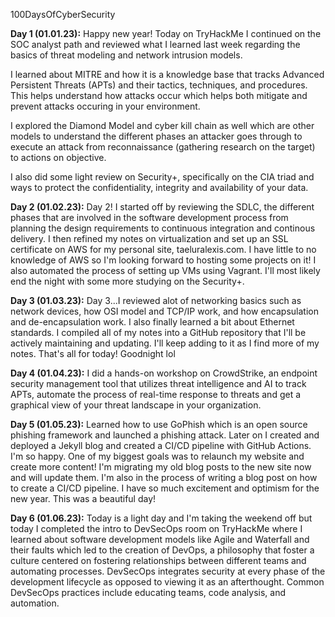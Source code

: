 100DaysOfCyberSecurity

**Day 1 (01.01.23):** Happy new year! Today on TryHackMe I continued on the SOC analyst path and reviewed what I learned last week regarding the basics of threat modeling and network intrusion models.

I learned about MITRE and how it is a knowledge base that tracks Advanced Persistent Threats (APTs) and their tactics, techniques, and procedures. This helps understand how attacks occur which helps both mitigate and prevent attacks occuring in your environment.

I explored the Diamond Model and cyber kill chain as well which are other models to understand the different phases an attacker goes through to execute an attack from reconnaissance (gathering research on the target) to actions on objective.

I also did some light review on Security+, specifically on the CIA triad and ways to protect the confidentiality, integrity and availability of your data.

**Day 2 (01.02.23):** Day 2! I started off by reviewing the SDLC, the different phases that are involved in the software development process from planning the design requirements to continuous integration and continous delivery. I then refined my notes on virtualization and set up an SSL certificate on AWS for my personal site, taeluralexis.com. I have little to no knowledge of AWS so I'm looking forward to hosting some projects on it! I also automated the process of setting up VMs using Vagrant. I'll most likely end the night with some more studying on the Security+.

**Day 3 (01.03.23):** Day 3...I reviewed alot of networking basics such as network devices, how OSI model and TCP/IP work, and how encapsulation and de-encapsulation work. I also finally learned a bit about Ethernet standards. I compiled all of my notes into a GitHub repository that I'll be actively maintaining and updating. I'll keep adding to it as I find more of my notes. That's all for today! Goodnight lol

**Day 4 (01.04.23):** I did a hands-on workshop on CrowdStrike, an endpoint security management tool that utilizes threat intelligence and AI to track APTs, automate the process of real-time response to threats and get a graphical view of your threat landscape in your organization.

**Day 5 (01.05.23):** Learned how to use GoPhish which is an open source phishing framework and launched a phishing attack. Later on I created and deployed a Jekyll blog and created a CI/CD pipeline with GitHub Actions. I'm so happy. One of my biggest goals was to relaunch my website and create more content! I'm migrating my old blog posts to the new site now and will update them. I'm also in the process of writing a blog post on how to create a CI/CD pipeline. I have so much excitement and optimism for the new year. This was a beautiful day! 

**Day 6 (01.06.23):** Today is a light day and I'm taking the weekend off but today I completed the intro to DevSecOps room on TryHackMe where I learned about software development models like Agile and Waterfall and their faults which led to the creation of DevOps, a philosophy that foster a culture centered on fostering relationships between different teams and automating processes. DevSecOps integrates security at every phase of the development lifecycle as opposed to viewing it as an afterthought. Common DevSecOps practices include educating teams, code analysis, and automation.  
